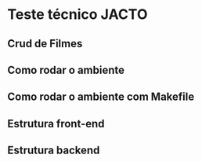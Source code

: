 # Teste técnico JACTO
## Crud de Filmes

## Como rodar o ambiente

## Como rodar o ambiente com Makefile

## Estrutura front-end

## Estrutura backend
